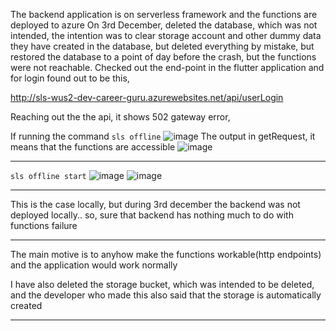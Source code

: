 The backend application is on serverless framework and the functions are deployed to azure
On 3rd December, deleted the database, which was not intended, the intention was to clear storage account and other dummy data they have created in the database, but deleted everything by mistake, but restored the database to a point of day before the crash, but the functions were not reachable. Checked out the end-point in the flutter application and for login found out to be this, 

http://sls-wus2-dev-career-guru.azurewebsites.net/api/userLogin

Reaching out the the api, it shows 502 gateway error, 

If running the command
```sls offline```
![image](https://user-images.githubusercontent.com/42163313/146928612-5d509ff2-1bcb-44b6-b0dc-1d1831a06a4a.png)
The output in getRequest, it means that the functions are accessible
![image](https://user-images.githubusercontent.com/42163313/146928751-74c8ee8c-ca42-43e9-a77f-45160d17ec46.png)

------------------
```sls offline start```
![image](https://user-images.githubusercontent.com/42163313/146930510-a01299d6-6ef0-4a22-b539-d10b5e092ca9.png)
![image](https://user-images.githubusercontent.com/42163313/146930536-b6f47955-d68a-4880-ade3-18589b25f4e9.png)


------------------

This is the case locally, but during 3rd december the backend was not deployed locally.. so, sure that backend has nothing much to do with functions failure

----

The main motive is to anyhow make the functions workable(http endpoints) and the application would work normally

I have also deleted the storage bucket, which was intended to be deleted, and the developer who made this also said that the storage is automatically created

---------

